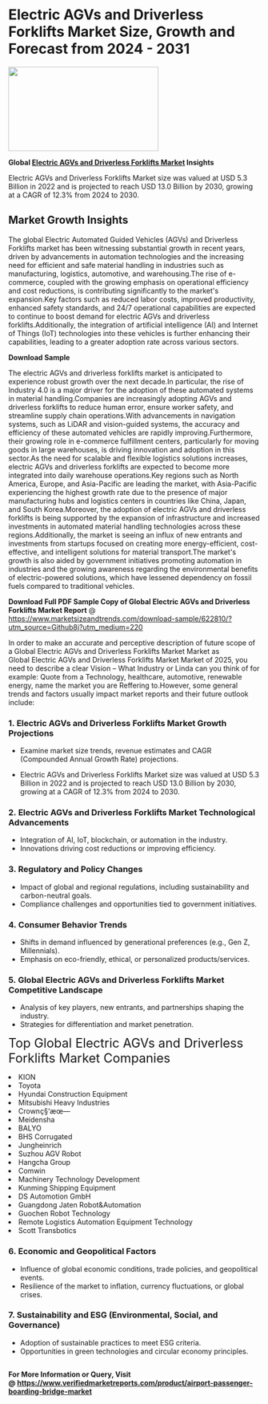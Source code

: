 <H1>Electric AGVs and Driverless Forklifts Market Size, Growth and Forecast from 2024 - 2031</H1><img class="aligncenter size-medium wp-image-584254" src="https://thirdeyenews.in/wp-content/uploads/2024/09/Global-Market-Research-300x168.jpeg" alt="" width="300" height="168" /><p><strong>Global&nbsp;<a href="https://www.marketsizeandtrends.com/download-sample/622810/?utm_source=Github8j?utm_medium=220">Electric AGVs and Driverless Forklifts Market</a> Insights</strong></p><p>Electric AGVs and Driverless Forklifts Market size was valued at USD 5.3 Billion in 2022 and is projected to reach USD 13.0 Billion by 2030, growing at a CAGR of 12.3% from 2024 to 2030.</p><p><h2>Market Growth Insights</h2> <p>The global Electric Automated Guided Vehicles (AGVs) and Driverless Forklifts market has been witnessing substantial growth in recent years, driven by advancements in automation technologies and the increasing need for efficient and safe material handling in industries such as manufacturing, logistics, automotive, and warehousing.The rise of e-commerce, coupled with the growing emphasis on operational efficiency and cost reductions, is contributing significantly to the market's expansion.Key factors such as reduced labor costs, improved productivity, enhanced safety standards, and 24/7 operational capabilities are expected to continue to boost demand for electric AGVs and driverless forklifts.Additionally, the integration of artificial intelligence (AI) and Internet of Things (IoT) technologies into these vehicles is further enhancing their capabilities, leading to a greater adoption rate across various sectors.</p> <p><strong>Download Sample</strong></p> <p>The electric AGVs and driverless forklifts market is anticipated to experience robust growth over the next decade.In particular, the rise of Industry 4.0 is a major driver for the adoption of these automated systems in material handling.Companies are increasingly adopting AGVs and driverless forklifts to reduce human error, ensure worker safety, and streamline supply chain operations.With advancements in navigation systems, such as LiDAR and vision-guided systems, the accuracy and efficiency of these automated vehicles are rapidly improving.Furthermore, their growing role in e-commerce fulfillment centers, particularly for moving goods in large warehouses, is driving innovation and adoption in this sector.As the need for scalable and flexible logistics solutions increases, electric AGVs and driverless forklifts are expected to become more integrated into daily warehouse operations.Key regions such as North America, Europe, and Asia-Pacific are leading the market, with Asia-Pacific experiencing the highest growth rate due to the presence of major manufacturing hubs and logistics centers in countries like China, Japan, and South Korea.Moreover, the adoption of electric AGVs and driverless forklifts is being supported by the expansion of infrastructure and increased investments in automated material handling technologies across these regions.Additionally, the market is seeing an influx of new entrants and investments from startups focused on creating more energy-efficient, cost-effective, and intelligent solutions for material transport.The market's growth is also aided by government initiatives promoting automation in industries and the growing awareness regarding the environmental benefits of electric-powered solutions, which have lessened dependency on fossil fuels compared to traditional vehicles.<p><span class=""><strong>Download Full PDF Sample Copy of Global Electric AGVs and Driverless Forklifts Market Report</strong> @ <a href="https://www.marketsizeandtrends.com/download-sample/622810/?utm_source=Github8j?utm_medium=220" target="_blank">https://www.marketsizeandtrends.com/download-sample/622810/?utm_source=Github8j?utm_medium=220</a></span></p><p>In order to make an accurate and perceptive description of future scope of a Global&nbsp;Electric AGVs and Driverless Forklifts Market Market as Global&nbsp;Electric AGVs and Driverless Forklifts Market Market of 2025, you need to describe a clear Vision &ndash; What Industry or Linda can you think of for example: Quote from a Technology, healthcare, automotive, renewable energy, name the market you are Reffering to.However, some general trends and factors usually impact market reports and their future outlook include:</p><h3>1.&nbsp;<strong>Electric AGVs and Driverless Forklifts Market Growth Projections</strong></h3><ul><li>Examine market size trends, revenue estimates and CAGR (Compounded Annual Growth Rate) projections.</li><li><p>Electric AGVs and Driverless Forklifts Market size was valued at USD 5.3 Billion in 2022 and is projected to reach USD 13.0 Billion by 2030, growing at a CAGR of 12.3% from 2024 to 2030.</p></li></ul><h3>2.&nbsp;<strong>Electric AGVs and Driverless Forklifts Market Technological Advancements</strong></h3><ul><li>Integration of AI, IoT, blockchain, or automation in the industry.</li><li>Innovations driving cost reductions or improving efficiency.</li></ul><h3>3.&nbsp;<strong>Regulatory and Policy Changes</strong></h3><ul><li>Impact of global and regional regulations, including sustainability and carbon-neutral goals.</li><li>Compliance challenges and opportunities tied to government initiatives.</li></ul><h3>4.&nbsp;<strong>Consumer Behavior Trends</strong></h3><ul><li>Shifts in demand influenced by generational preferences (e.g., Gen Z, Millennials).</li><li>Emphasis on eco-friendly, ethical, or personalized products/services.</li></ul><h3>5.&nbsp;<strong>Global Electric AGVs and Driverless Forklifts Market Competitive Landscape</strong></h3><ul><li>Analysis of key players, new entrants, and partnerships shaping the industry.</li><li>Strategies for differentiation and market penetration.</li></ul><p data-pm-slice="1 1 []"><span style="color: inherit; font-family: inherit; font-size: 25px;">Top Global Electric AGVs and Driverless Forklifts Market Companies</span></p><div class="" data-test-id=""><p><li>KION</li><li> Toyota</li><li> Hyundai Construction Equipment</li><li> Mitsubishi Heavy Industries</li><li> Crownç§‘æœ—</li><li> Meidensha</li><li> BALYO</li><li> BHS Corrugated</li><li> Jungheinrich</li><li> Suzhou AGV Robot</li><li> Hangcha Group</li><li> Comwin</li><li> Machinery Technology Development</li><li> Kunming Shipping Equipment</li><li> DS Automotion GmbH</li><li> Guangdong Jaten Robot&Automation</li><li> Guochen Robot Technology</li><li> Remote Logistics Automation Equipment Technology</li><li> Scott Transbotics</li></p></div><h3>6.&nbsp;<strong>Economic and Geopolitical Factors</strong></h3><ul><li>Influence of global economic conditions, trade policies, and geopolitical events.</li><li>Resilience of the market to inflation, currency fluctuations, or global crises.</li></ul><h3>7.&nbsp;<strong>Sustainability and ESG (Environmental, Social, and Governance)</strong></h3><ul><li>Adoption of sustainable practices to meet ESG criteria.</li><li>Opportunities in green technologies and circular economy principles.</li></ul><h2><strong style="font-size: 14px;">For More Information or Query, Visit @&nbsp;</strong><a style="background-color: #ffffff; font-size: 14px;" href="https://www.marketsizeandtrends.com/report/electric-agvs-and-driverless-forklifts-market/" target="_blank">https://www.verifiedmarketreports.com/product/airport-passenger-boarding-bridge-market</a></h2>